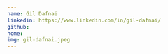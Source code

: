 ```yaml
---
name: Gil Dafnai
linkedin: https://www.linkedin.com/in/gil-dafnai/
github:
home:
img: gil-dafnai.jpeg
---
```



